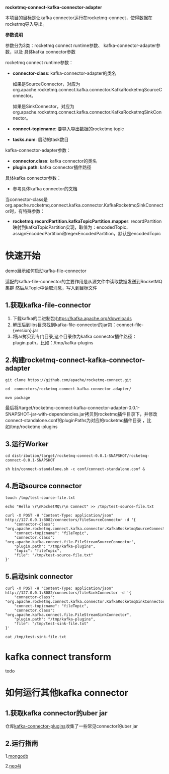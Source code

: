 **rocketmq-connect-kafka-connector-adapter**

本项目的目标是让kafka connector运行在rocketmq-connect，使得数据在rocketmq导入导出。

**参数说明**

参数分为3类：rocketmq connect runtime参数、 kafka-connector-adapter参数，以及 具体kafka connector参数

rocketmq connect runtime参数：
- **connector-class**: kafka-connector-adapter的类名
  
  如果是SourceConnector，对应为org.apache.rocketmq.connect.kafka.connector.KafkaRocketmqSourceConnector。
  
  如果是SinkConnector，对应为org.apache.rocketmq.connect.kafka.connector.KafkaRocketmqSinkConnector。
  
- **connect-topicname**: 要导入导出数据的rocketmq topic
- **tasks.num**: 启动的task数目 
  
kafka-connector-adapter参数：
- **connector.class**: kafka connector的类名
- **plugin.path**: kafka connector插件路径


具体kafka connector参数：

- 参考具体kafka connector的文档

当connector-class是org.apache.rocketmq.connect.kafka.connector.KafkaRocketmqSinkConnector时，有特殊参数：
- **rocketmq.recordPartition.kafkaTopicPartition.mapper**: recordPartition映射到kafkaTopicPartition实现，取值为：encodedTopic、assignEncodedPartition和regexEncodedPartition，默认是encodedTopic

# 快速开始

demo展示如何启动kafka-file-connector

适配的kafka-file-connector的主要作用是从源文件中读取数据发送到RocketMQ集群 然后从Topic中读取消息，写入到目标文件

## 1.获取kafka-file-connector

1. 下载kafka的二进制包:https://kafka.apache.org/downloads
2. 解压后到libs目录找到kafka-file-connector的jar包：connect-file-{version}.jar
3. 将jar拷贝到专门目录,这个目录作为kafka connector插件路径：plugin.path，比如：/tmp/kafka-plugins


## 2.构建rocketmq-connect-kafka-connector-adapter

```
git clone https://github.com/apache/rocketmq-connect.git

cd  connectors/rocketmq-connect-kafka-connector-adapter/

mvn package

```
最后将/target/rocketmq-connect-kafka-connector-adapter-0.0.1-SNAPSHOT-jar-with-dependencies.jar拷贝到rocketmq插件目录下，并修改connect-standalone.conf的pluginPaths为对应的rocketmq插件目录
，比如/tmp/rocketmq-plugins

## 3.运行Worker

```
cd distribution/target/rocketmq-connect-0.0.1-SNAPSHOT/rocketmq-connect-0.0.1-SNAPSHOT

sh bin/connect-standalone.sh -c conf/connect-standalone.conf &

```

## 4.启动source connector

```
touch /tmp/test-source-file.txt

echo "Hello \r\nRocketMQ\r\n Connect" >> /tmp/test-source-file.txt

curl -X POST -H "Content-Type: application/json" http://127.0.0.1:8082/connectors/fileSourceConnector -d '{
	"connector-class": "org.apache.rocketmq.connect.kafka.connector.KafkaRocketmqSourceConnector",
	"connect-topicname": "fileTopic",
	"connector.class": "org.apache.kafka.connect.file.FileStreamSourceConnector",
	"plugin.path": "/tmp/kafka-plugins",
	"topic": "fileTopic",
	"file": "/tmp/test-source-file.txt"
}'
```

## 5.启动sink connector

```
curl -X POST -H "Content-Type: application/json" http://127.0.0.1:8082/connectors/fileSinkConnector -d '{
	"connector-class": "org.apache.rocketmq.connect.kafka.connector.KafkaRocketmqSinkConnector",
	"connect-topicname": "fileTopic",
	"connector.class": "org.apache.kafka.connect.file.FileStreamSinkConnector",
	"plugin.path": "/tmp/kafka-plugins",
	"file": "/tmp/test-sink-file.txt"
}'

cat /tmp/test-sink-file.txt
```

# kafka connect transform

todo

# 如何运行其他kafka connector

## 1.获取kafka connector的uber jar
仓库[kafka-connector-plugins](https://github.com/oudb/kafka-connector-plugins)收集了一些常见connector的uber jar

## 2.运行指南
1.[mongodb](how-to/kafka-mongo-connector.md)

2.[neo4j](how-to/kafka-neo4j-connector.md)